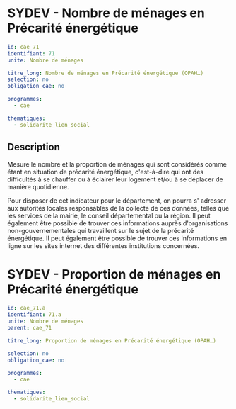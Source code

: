 # SYDEV - Nombre de ménages en Précarité énergétique
```yaml
id: cae_71
identifiant: 71
unite: Nombre de ménages

titre_long: Nombre de ménages en Précarité énergétique (OPAH…)
selection: no
obligation_cae: no

programmes:
  - cae

thematiques:
  - solidarite_lien_social
```
## Description
Mesure le nombre et la proportion de ménages qui sont considérés comme étant en situation de précarité énergétique, c'est-à-dire qui ont des difficultés à se chauffer ou à éclairer leur logement et/ou à se déplacer de manière quotidienne.

Pour disposer de cet indicateur pour le département, on pourra s' adresser aux autorités locales responsables de la collecte de ces données, telles que les services de la mairie, le conseil départemental ou la région. Il peut également être possible de trouver ces informations auprès d'organisations non-gouvernementales qui travaillent sur le sujet de la précarité énergétique. Il peut également être possible de trouver ces informations en ligne sur les sites internet des différentes institutions concernées.



# SYDEV - Proportion de ménages en Précarité énergétique
```yaml
id: cae_71.a
identifiant: 71.a
unite: Nombre de ménages
parent: cae_71

titre_long: Proportion de ménages en Précarité énergétique (OPAH…)

selection: no
obligation_cae: no

programmes:
  - cae

thematiques:
  - solidarite_lien_social
```
